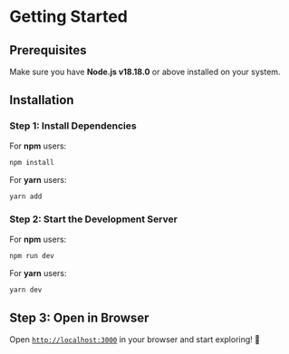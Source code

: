 # Getting Started

## Prerequisites
Make sure you have **Node.js v18.18.0** or above installed on your system.

## Installation

### Step 1: Install Dependencies
For **npm** users:
```sh
npm install
```
For **yarn** users:
```sh
yarn add
```

### Step 2: Start the Development Server
For **npm** users:
```sh
npm run dev
```
For **yarn** users:
```sh
yarn dev
```

## Step 3: Open in Browser
Open [`http://localhost:3000`](http://localhost:3000) in your browser and start exploring! 🚀
